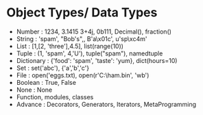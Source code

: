 # Object Types/ Data Types

- Number : 1234, 3.1415 3+4j, 0b111, Decimal(), fraction()
- String : 'spam', "Bob's",, B'a\x01c', u'sp\xc4m'
- List : [1,[2, 'three'],4.5], list(range(10))
- Tuple : (1, 'spam', 4,'U'), tuple("spam"), namedtuple
- Dictionary : {'food': 'spam', 'taste': 'yum}, dict(hours=10)
- Set : set('abc'), {'a','b','c'}
- File : open('eggs.txt), open(r'C:\ham.bin', 'wb')
- Boolean : True, False
- None : None
- Function, modules, classes
- Advance : Decorators, Generators, Iterators, MetaProgramming
